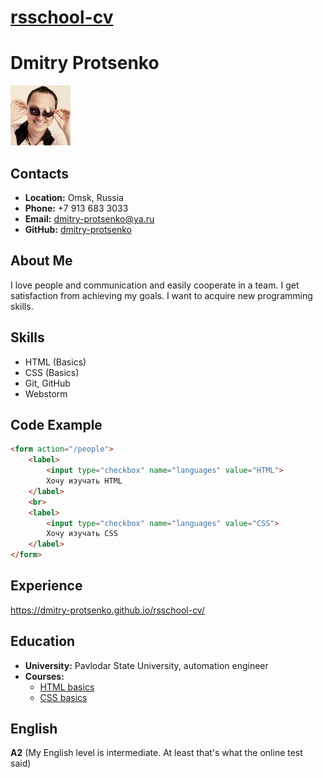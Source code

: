 # __[rsschool-cv](https://dmitry-protsenko.github.io/rsschool-cv/cv)__

# __Dmitry Protsenko__
![photo](/images/photo.jpg)

## __Contacts__
- __Location:__ Omsk, Russia
- __Phone:__ +7 913 683 3033
- __Email:__ dmitry-protsenko@ya.ru
- __GitHub:__ [dmitry-protsenko](https://github.com/dmitry-protsenko)

## __About Me__
I love people and communication and easily cooperate in a team. 
I get satisfaction from achieving my goals.
I want to acquire new programming skills.

## __Skills__
- HTML (Basics)
- CSS (Basics)
- Git, GitHub
- Webstorm

## __Code Example__
``` html
<form action="/people">
    <label>
        <input type="checkbox" name="languages" value="HTML">
        Хочу изучать HTML
    </label>
    <br>
    <label>
        <input type="checkbox" name="languages" value="CSS">
        Хочу изучать CSS
    </label>
</form>

```

## __Experience__
https://dmitry-protsenko.github.io/rsschool-cv/
## __Education__ 
- __University:__ Pavlodar State University, automation engineer
- __Courses:__
    - [HTML basics](https://ru.code-basics.com/languages/html)
    - [CSS basics](https://ru.code-basics.com/languages/css)

## __English__
__A2__ (My English level is intermediate. At least that's what the online test said) 

